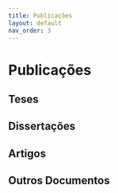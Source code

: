 ```yaml
---
title: Publicações
layout: default
nav_order: 3
---
```


# Publicações

## Teses

## Dissertações

## Artigos

## Outros Documentos
